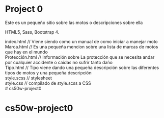 # Project 0<br/>

Este es un pequeño sitio sobre las motos o descripciones sobre ella<br/>

HTML5, Sass, Bootstrap 4.<br/>

index.html // Viene siendo como un manual de como iniciar a manejar moto<br/>
Marca.html // Es una pequeña mencion sobre una lista de marcas de motos que hay en el mundo<br/>
Protección.html // Información sobre La protección que se necesita andar por cualquier accidente o caidas no sufrir tanto daño<br/>
Tipo.html // Tipo viene dando una pequeña descripción sobre las diferentes tipos de motos y una pequeña descripción<br/>
style.scss // stylesheet <br/>
style.css // compilado de style.scss a CSS<br/># cs50w-project0
# cs50w-project0
